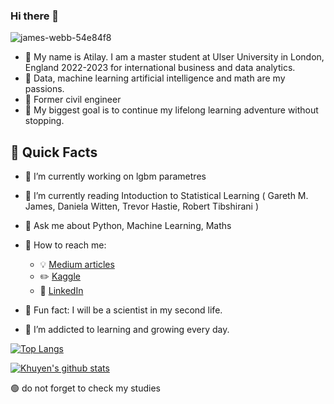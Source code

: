 ### Hi there 👋

![james-webb-54e84f8](https://user-images.githubusercontent.com/65057931/148323698-f997d4ef-7950-45f4-bea0-56acd772edae.jpg)

- :green_book: My name is Atilay. I am a master student at Ulser University in London, England 2022-2023 for international business and data analytics. 
- :green_book: Data, machine learning artificial intelligence and math are my passions.
- :green_book: Former civil engineer
- :green_book: My biggest goal is to continue my lifelong learning adventure without stopping.




## :green_book: Quick Facts

- :floppy_disk: I’m currently working on lgbm parametres
- :floppy_disk: I’m currently reading Intoduction to Statistical Learning ( Gareth M. James, Daniela Witten, Trevor Hastie, Robert Tibshirani ) 
- :floppy_disk: Ask me about Python, Machine Learning, Maths

- :floppy_disk: How to reach me: 
  - :bulb: [Medium articles](https://atilaycemsamiloglu.medium.com)
  - :pencil2: [Kaggle](https://www.kaggle.com/atilaysamiloglu)
  - :office: [LinkedIn](https://www.linkedin.com/in/atilaycem/)
- :floppy_disk: Fun fact: I will be a scientist in my second life.

- :floppy_disk: I’m addicted to learning and growing every day.



[![Top Langs](https://github-readme-stats.vercel.app/api/top-langs/?username=aticem)](https://github.com/aaticem/github-readme-stats)

[![Khuyen's github stats](https://github-readme-stats.vercel.app/api?username=aticem&count_private=true&show_icons=true&theme=radical&hide_rank=false)](https://github.com/anuraghazra/github-readme-stats)

:green_circle: do not forget to check my studies
